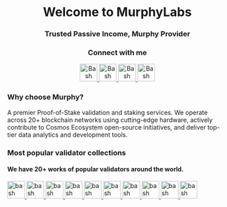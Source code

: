 <h1 align="center">Welcome to MurphyLabs</h1>
<h3 align="center">Trusted Passive Income, Murphy Provider</h3>

<h3 align="center">Connect with me</h3>
<p align="center">
  <a href="hhttps://x.com/murphy_node" target="_blank">
    <img src="https://upload.wikimedia.org/wikipedia/commons/b/b7/X_logo.jpg" alt="Bash" width="40" height="40">
  </a>  
  <a href="https://t.me/MurphyNodeRunner" target="_blank">
    <img src="https://upload.wikimedia.org/wikipedia/commons/8/83/Telegram_2019_Logo.svg" alt="Bash" width="40" height="40">
  </a> 
  <a href="https://www.youtube.com/@MurphyNode_Youtube1" target="_blank">
    <img src="https://upload.wikimedia.org/wikipedia/commons/e/e7/YouTube_social_white_squircle_%282024%29.svg" alt="Bash" width="40" height="40">
  </a> 
  <a href="https://murphynode.com/" target="_blank">
    <img src="https://ugc.production.linktr.ee/75178b00-c9cf-4da3-864b-c63a371415d0_copper-8989-1.jpeg?io=true&size=thumbnail-stack-v1_0" alt="Bash" width="40" height="40">
  </a> 
</p>

<h3 align="left">Why choose Murphy?</h3>
<p align="left">
A premier Proof-of-Stake validation and staking services. We operate across 20+ blockchain networks using cutting-edge hardware, actively contribute to Cosmos Ecosystem open-source initiatives, and deliver top-tier data analytics and development tools.
</p>

<h3 align="left">Most popular validator collections</h3>
<h4 align="left">We have 20+ works of popular validators around the world.</h4>
<p align="left"> <a href="https://aura.network/" target="_blank" rel="noreferrer"> <img src="https://s3.coinmarketcap.com/static-gravity/image/a2faa19b8981440f94b5b37d7ac1cab1.png" alt="bash" width="40" height="40"/> </a>
<a href="https://www.swisstronik.com/" target="_blank" rel="noreferrer"> <img src="https://docs.swisstronik.com/~gitbook/image?url=https%3A%2F%2F3739409932-files.gitbook.io%2F%7E%2Ffiles%2Fv0%2Fb%2Fgitbook-x-prod.appspot.com%2Fo%2Fspaces%252Fvh80ue5X9nMskPC6XjLd%252Ficon%252FX6bEA7vTEnVNw3yjK6pU%252F5.png%3Falt%3Dmedia%26token%3Db4b9c13a-8c48-4d33-a478-2aee52f45b8c&width=32&dpr=4&quality=100&sign=11e3afab&sv=2" alt="bash" width="40" height="40"/> </a>
<a href="https://selfchain.xyz/" target="_blank" rel="noreferrer"> <img src="https://s2.coinmarketcap.com/static/img/coins/64x64/32854.png" alt="bash" width="40" height="40"/> </a>
<a href="https://namada.net/" target="_blank" rel="noreferrer"> <img src="https://img.cryptorank.io/coins/namada1735040641320.png" alt="bash" width="40" height="40"/> </a>
<a href="https://0g.ai/" target="_blank" rel="noreferrer"> <img src="https://img.cryptorank.io/coins/0_g_labs1711467106027.png" alt="bash" width="40" height="40"/> </a>
<a href="https://dymension.xyz/" target="_blank" rel="noreferrer"> <img src="https://img.cryptorank.io/coins/dymension1707240686361.png" alt="bash" width="40" height="40"/> </a>
<a href="https://www.mantrachain.io/" target="_blank" rel="noreferrer"> <img src="https://img.cryptorank.io/coins/mantra1710835985212.png" alt="bash" width="40" height="40"/> </a>
<a href="https://wardenprotocol.org/" target="_blank" rel="noreferrer"> <img src="https://img.cryptorank.io/coins/warden_protocol1726495564214.png" alt="bash" width="40" height="40"/> </a>
<a href="https://side.one/" target="_blank" rel="noreferrer"> <img src="https://img.cryptorank.io/coins/side_protocol1732627863083.png" alt="bash" width="40" height="40"/> </a>
<a href="https://fiammalabs.io/" target="_blank" rel="noreferrer"> <img src="https://img.cryptorank.io/coins/fiamma1725967588056.png" alt="bash" width="40" height="40"/> </a></p>
